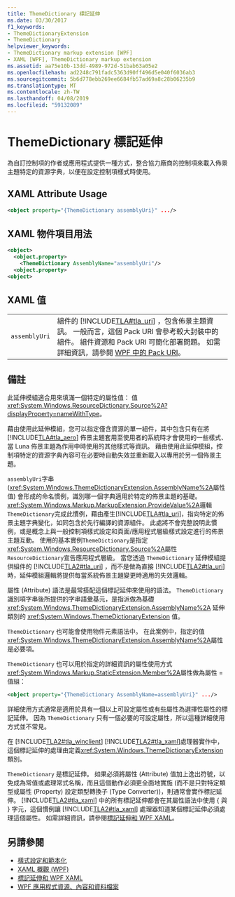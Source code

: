 ```yaml
---
title: ThemeDictionary 標記延伸
ms.date: 03/30/2017
f1_keywords:
- ThemeDictionaryExtension
- ThemeDictionary
helpviewer_keywords:
- ThemeDictionary markup extension [WPF]
- XAML [WPF], ThemeDictionary markup extension
ms.assetid: aa75e10b-13dd-4989-972d-51bab63a05e2
ms.openlocfilehash: ad2248c791fadc5363d90ff496d5e040f6036ab3
ms.sourcegitcommit: 5b6d778ebb269ee6684fb57ad69a8c28b06235b9
ms.translationtype: MT
ms.contentlocale: zh-TW
ms.lasthandoff: 04/08/2019
ms.locfileid: "59132089"
---
```

# <a name="themedictionary-markup-extension"></a>ThemeDictionary 標記延伸
為自訂控制項的作者或應用程式提供一種方式，整合協力廠商的控制項來載入佈景主題特定的資源字典，以便在設定控制項樣式時使用。  
  
## <a name="xaml-attribute-usage"></a>XAML Attribute Usage  
  
```xml  
<object property="{ThemeDictionary assemblyUri}" .../>  
```  
  
## <a name="xaml-object-element-usage"></a>XAML 物件項目用法  
  
```xml  
<object>  
  <object.property>  
    <ThemeDictionary AssemblyName="assemblyUri"/>  
  <object.property>  
<object>  
```  
  
## <a name="xaml-values"></a>XAML 值  
  
|||  
|-|-|  
|`assemblyUri`|組件的 [!INCLUDE[TLA#tla_uri](../../../../includes/tlasharptla-uri-md.md)] ，包含佈景主題資訊。 一般而言，這個 Pack URI 會參考較大封裝中的組件。 組件資源和 Pack URI 可簡化部署問題。 如需詳細資訊，請參閱 [WPF 中的 Pack URI](../app-development/pack-uris-in-wpf.md)。|  
  
## <a name="remarks"></a>備註  
 此延伸模組適合用來填滿一個特定的屬性值： 值<xref:System.Windows.ResourceDictionary.Source%2A?displayProperty=nameWithType>。  
  
 藉由使用此延伸模組，您可以指定僅含資源的單一組件，其中包含只有在將 [!INCLUDE[TLA#tla_aero](../../../../includes/tlasharptla-aero-md.md)] 佈景主題套用至使用者的系統時才會使用的一些樣式、當 Luna 佈景主題為作用中時使用的其他樣式等資訊。 藉由使用此延伸模組，控制項特定的資源字典內容可在必要時自動失效並重新載入以專用於另一個佈景主題。  
  
 `assemblyUri`字串 (<xref:System.Windows.ThemeDictionaryExtension.AssemblyName%2A>屬性值) 會形成的命名慣例，識別哪一個字典適用於特定的佈景主題的基礎。 <xref:System.Windows.Markup.MarkupExtension.ProvideValue%2A>邏輯`ThemeDictionary`完成此慣例，藉由產生[!INCLUDE[TLA#tla_uri](../../../../includes/tlasharptla-uri-md.md)]，指向特定的佈景主題字典變化，如同包含於先行編譯的資源組件。 此處將不會完整說明此慣例，或是概念上與一般控制項樣式設定和頁面/應用程式層級樣式設定進行的佈景主題互動。 使用的基本實例`ThemeDictionary`是指定<xref:System.Windows.ResourceDictionary.Source%2A>屬性`ResourceDictionary`宣告應用程式層級。 當您透過 `ThemeDictionary` 延伸模組提供組件的 [!INCLUDE[TLA2#tla_uri](../../../../includes/tla2sharptla-uri-md.md)] ，而不是做為直接 [!INCLUDE[TLA2#tla_uri](../../../../includes/tla2sharptla-uri-md.md)] 時，延伸模組邏輯將提供每當系統佈景主題變更時適用的失效邏輯。  
  
 屬性 (Attribute) 語法是最常搭配這個標記延伸來使用的語法。 `ThemeDictionary` 識別項字串後所提供的字串語彙基元，是指派做為基礎 <xref:System.Windows.ThemeDictionaryExtension.AssemblyName%2A> 延伸類別的 <xref:System.Windows.ThemeDictionaryExtension> 值。  
  
 `ThemeDictionary` 也可能會使用物件元素語法中。 在此案例中，指定的值<xref:System.Windows.ThemeDictionaryExtension.AssemblyName%2A>屬性是必要項。  
  
 `ThemeDictionary` 也可以用於指定的詳細資訊的屬性使用方式<xref:System.Windows.Markup.StaticExtension.Member%2A>屬性做為屬性 = 值組：  
  
```xml  
<object property="{ThemeDictionary AssemblyName=assemblyUri}" .../>  
```  
  
 詳細使用方式通常是適用於具有一個以上可設定屬性或有些屬性為選擇性屬性的標記延伸。 因為 `ThemeDictionary` 只有一個必要的可設定屬性，所以這種詳細使用方式並不常見。  
  
 在  [!INCLUDE[TLA2#tla_winclient](../../../../includes/tla2sharptla-winclient-md.md)] [!INCLUDE[TLA2#tla_xaml](../../../../includes/tla2sharptla-xaml-md.md)]處理器實作中，這個標記延伸的處理由定義<xref:System.Windows.ThemeDictionaryExtension>類別。  
  
 `ThemeDictionary` 是標記延伸。 如果必須將屬性 (Attribute) 值加上逸出符號，以免成為常值或處理常式名稱，而且這個動作必須更全面地實施 (而不是只對特定類型或屬性 (Property) 設定類型轉換子 (Type Converter))，則通常會實作標記延伸。 [!INCLUDE[TLA2#tla_xaml](../../../../includes/tla2sharptla-xaml-md.md)] 中的所有標記延伸都會在其屬性語法中使用 { 與 } 字元，這個慣例讓 [!INCLUDE[TLA2#tla_xaml](../../../../includes/tla2sharptla-xaml-md.md)] 處理器知道某個標記延伸必須處理這個屬性。 如需詳細資訊，請參閱[標記延伸和 WPF XAML](markup-extensions-and-wpf-xaml.md)。  
  
## <a name="see-also"></a>另請參閱

- [樣式設定和範本化](../controls/styling-and-templating.md)
- [XAML 概觀 (WPF)](xaml-overview-wpf.md)
- [標記延伸和 WPF XAML](markup-extensions-and-wpf-xaml.md)
- [WPF 應用程式資源、內容和資料檔案](../app-development/wpf-application-resource-content-and-data-files.md)
